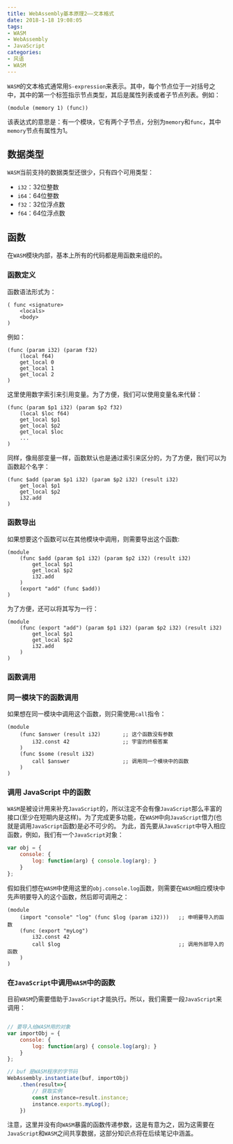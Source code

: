 ```yaml
---
title: WebAssembly基本原理2——文本格式
date: 2018-1-18 19:08:05
tags:
- WASM
- WebAssembly
- JavaScript 
categories:
- 风语
- WASM
---
```


`WASM`的文本格式通常用`S-expression`来表示。其中，每个节点位于一对括号之中，其中的第一个标签指示节点类型，其后是属性列表或者子节点列表。例如：
```wasm
(module (memory 1) (func)) 
```
该表达式的意思是：有一个模块，它有两个子节点，分别为`memory`和`func`，其中`memory`节点有属性为1。

## 数据类型

`WASM`当前支持的数据类型还很少，只有四个可用类型：

* `i32`：32位整数
* `i64`：64位整数
* `f32`：32位浮点数
* `f64`：64位浮点数

## 函数

在`WASM`模块内部，基本上所有的代码都是用函数来组织的。<!--more-->

### 函数定义

函数语法形式为：
```wasm
( func <signature> 
    <locals> 
    <body> 
)
```
例如：
```wasm
(func (param i32) (param f32) 
    (local f64)
    get_local 0
    get_local 1
    get_local 2
)
```
这里使用数字索引来引用变量。为了方便，我们可以使用变量名来代替：
```wasm
(func (param $p1 i32) (param $p2 f32) 
    (local $loc f64) 
    get_local $p1
    get_local $p2
    get_local $loc
    ...
)
```
同样，像局部变量一样，函数默认也是通过索引来区分的，为了方便，我们可以为函数起个名字：
```wasm
(func $add (param $p1 i32) (param $p2 i32) (result i32)
    get_local $p1
    get_local $p2
    i32.add
)
```
### 函数导出

如果想要这个函数可以在其他模块中调用，则需要导出这个函数:
```wasm
(module
    (func $add (param $p1 i32) (param $p2 i32) (result i32)
        get_local $p1
        get_local $p2
        i32.add
    )
    (export "add" (func $add))
)
```
为了方便，还可以将其写为一行：
```wasm
(module
    (func (export "add") (param $p1 i32) (param $p2 i32) (result i32)
        get_local $p1
        get_local $p2
        i32.add
    )
)
```

### 函数调用

### 同一模块下的函数调用

如果想在同一模块中调用这个函数，则只需使用`call`指令：
```wasm
(module
    (func $answer (result i32)       ;; 这个函数没有参数
        i32.const 42                 ;; 宇宙的终极答案
    )
    (func $some (result i32)
        call $answer                 ;; 调用同一个模块中的函数
    )
)
```

### 调用 JavaScript 中的函数

`WASM`是被设计用来补充`JavaScript`的，所以注定不会有像`JavaScript`那么丰富的接口(至少在短期内是这样)。为了完成更多功能，在`WASM`中向`JavaScript`借力(也就是调用`JavaScript`函数)是必不可少的。
为此，首先要从`JavaScript`中导入相应函数，例如，我们有一个`JavaScript`对象：
```javascript
var obj = {
    console: {
        log: function(arg) { console.log(arg); }
    }
};
```
假如我们想在`WASM`中使用这里的`obj.console.log`函数，则需要在`WASM`相应模块中先声明要导入的这个函数，然后即可调用之：
```wasm
(module
    (import "console" "log" (func $log (param i32)))   ;; 申明要导入的函数
    (func (export "myLog")                             
        i32.const 42
        call $log                                      ;; 调用外部导入的函数
    )
)
```
### 在`JavaScript`中调用`WASM`中的函数

目前`WASM`仍需要借助于`JavaScript`才能执行。所以，我们需要一段`JavaScript`来调用：
```javascript

// 要导入给WASM用的对象
var importObj = {
    console: {
        log: function(arg) { console.log(arg); }
    }
};

// buf 是WASM程序的字节码
WebAssembly.instantiate(buf, importObj)
    .then(result=>{
        // 获取实例
        const instance=result.instance;
        instance.exports.myLog();
    })
```
注意，这里并没有向`WASM`暴露的函数传递参数，这是有意为之，因为这需要在`JavaScript`和`WASM`之间共享数据，这部分知识点将在后续笔记中涵盖。